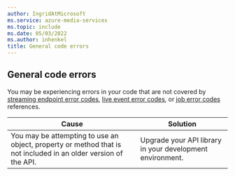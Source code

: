 ```yaml
---
author: IngridAtMicrosoft
ms.service: azure-media-services
ms.topic: include
ms.date: 05/03/2022
ms.author: inhenkel
title: General code errors
---
```


<!-- 2203290040001400 -->

## General code errors

You may be experiencing errors in your code that are not covered by [streaming endpoint error codes](../stream-streaming-endpoint-error-codes-reference.md?amspage=troubleshooting), [live event error codes](../live-event-error-codes-reference.md), or [job error codes](/rest/api/media/jobs/get?#joberrorcode) references.

| Cause | Solution |
| ----- | -------- |
| You may be attempting to use an object, property or method that is not included in an older version of the API.| Upgrade your API library in your development environment.
